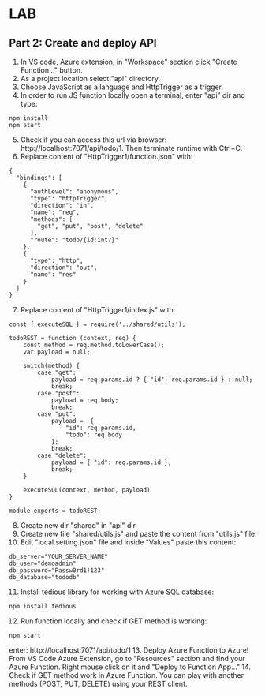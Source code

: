 # LAB

## Part 2: Create and deploy API

1. In VS code, Azure extension, in "Workspace" section click "Create Function..." button.
2. As a project location select "api" directory.
3. Choose JavaScript as a language and HttpTrigger as a trigger.
4. In order to run JS function locally open a terminal, enter "api" dir and type:
```
npm install
npm start
```
5. Check if you can access this url via browser: http://localhost:7071/api/todo/1. Then terminate runtime with Ctrl+C.
6. Replace content of "HttpTrigger1/function.json" with:
```
{
  "bindings": [
    {
      "authLevel": "anonymous",
      "type": "httpTrigger",
      "direction": "in",
      "name": "req",
      "methods": [
        "get", "put", "post", "delete"
      ],
      "route": "todo/{id:int?}"
    },
    {
      "type": "http",
      "direction": "out",
      "name": "res"
    }
  ]
}
```
7. Replace content of "HttpTrigger1/index.js" with:
```
const { executeSQL } = require('../shared/utils');

todoREST = function (context, req) {    
    const method = req.method.toLowerCase();
    var payload = null;
    
    switch(method) {
        case "get":
            payload = req.params.id ? { "id": req.params.id } : null;            
            break;
        case "post":
            payload = req.body;            
            break;
        case "put":
            payload =  { 
                "id": req.params.id,
                "todo": req.body
            };   
            break;
        case "delete":
            payload = { "id": req.params.id };
            break;       
    }

    executeSQL(context, method, payload)
}

module.exports = todoREST;
```
8. Create new dir "shared" in "api" dir
9. Create new file "shared/utils.js" and paste the content from "utils.js" file.
10. Edit "local.setting.json" file and inside "Values" paste this content:
```
db_server="YOUR_SERVER_NAME"
db_user="demoadmin"
db_password="Passw0rd1!123"
db_database="tododb"
```
11. Install tedious library for working with Azure SQL database:
```
npm install tedious
```
12. Run function locally and check if GET method is working:
```
npm start
```
enter: http://localhost:7071/api/todo/1
13. Deploy Azure Function to Azure! From VS Code Azure Extension, go to "Resources" section and find your Azure Function. Right mouse click on it and "Deploy to Function App..."
14. Check if GET method work in Azure Function. You can play with another methods (POST, PUT, DELETE) using your REST client.